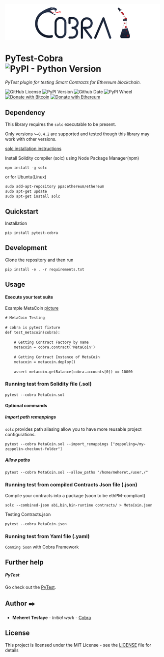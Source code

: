 <p align="center">		
  <img src="https://raw.githubusercontent.com/Cobraframework/pytest-cobra/master/pytest-cobra.png">		
</p>

# PyTest-Cobra ![PyPI - Python Version](https://img.shields.io/pypi/pyversions/pytest-cobra.svg?style=for-the-badge)

*PyTest plugin for testing Smart Contracts for Ethereum blockchain.*

![GitHub License](https://img.shields.io/github/license/cobraframework/pytest-cobra.svg)
![PyPI Version](https://img.shields.io/pypi/v/pytest-cobra.svg?color=blue)
![Github Date](https://img.shields.io/github/release-date/cobraframework/pytest-cobra.svg)
![PyPI Wheel](https://img.shields.io/pypi/wheel/pytest-cobra.svg?color=%2308490e)
[![Donate with Bitcoin](https://en.cryptobadges.io/badge/micro/3JiPsp6bT6PkXF3f9yZsL5hrdQwtVuXXAk)](https://en.cryptobadges.io/donate/3JiPsp6bT6PkXF3f9yZsL5hrdQwtVuXXAk)
[![Donate with Ethereum](https://en.cryptobadges.io/badge/micro/0xD32AAEDF28A848e21040B6F643861A9077F83106)](https://en.cryptobadges.io/donate/0xD32AAEDF28A848e21040B6F643861A9077F83106)

## Dependency

This library requires the `solc` executable to be present.

Only versions `>=0.4.2` are supported and tested though this library may work
with other versions.

[solc installation instructions](http://solidity.readthedocs.io/en/latest/installing-solidity.html)

Install Solidity compiler (solc) using Node Package  Manager(npm)
```
npm install -g solc
```
or for Ubuntu(Linux)
```
sudo add-apt-repository ppa:ethereum/ethereum
sudo apt-get update
sudo apt-get install solc
```

## Quickstart
Installation
```
pip install pytest-cobra
```

## Development
Clone the repository and then run
```
pip install -e . -r requirements.txt
```

## Usage

#### Execute your test suite
 Example MetaCoin
 [picture](https://github.com/cobraframework/pytest-cobra/blob/master/example/example.png)

```
# MetaCoin Testing

# cobra is pytest fixture
def test_metacoin(cobra):

    # Getting Contract Factory by name
    metacoin = cobra.contract('MetaCoin')
    
    # Getting Contract Instance of MetaCoin
    metacoin = metacoin.deploy()

    assert metacoin.getBalance(cobra.accounts[0]) == 10000
```

### Running test from Solidity file (.sol)

```
pytest --cobra MetaCoin.sol
```

#### Optional commands

##### Import path remappings
`solc` provides path aliasing allow you to have more reusable project configurations.
```
pytest --cobra MetaCoin.sol --import_remappings ["zeppeling=/my-zeppelin-checkout-folder"]
```

##### Allow paths
```
pytest --cobra MetaCoin.sol --allow_paths "/home/meheret,/user,/"
```

### Running test from compiled Contracts Json file (.json)

Compile your contracts into a package (soon to be ethPM-compliant)
```
solc --combined-json abi,bin,bin-runtime contracts/ > MetaCoin.json
```
Testing Contracts.json
```
pytest --cobra MetaCoin.json
```

### Running test from Yaml file (.yaml) 
`Comming Soon` with Cobra Framework

## Further help
##### PyTest
Go check out the [PyTest](http://pytest.org).

## Author ✒️

* **Meheret Tesfaye** - *Initial work* - [Cobra](https://github.com/cobraframework)

## License

This project is licensed under the MIT License - see the [LICENSE](LICENSE) file for details

